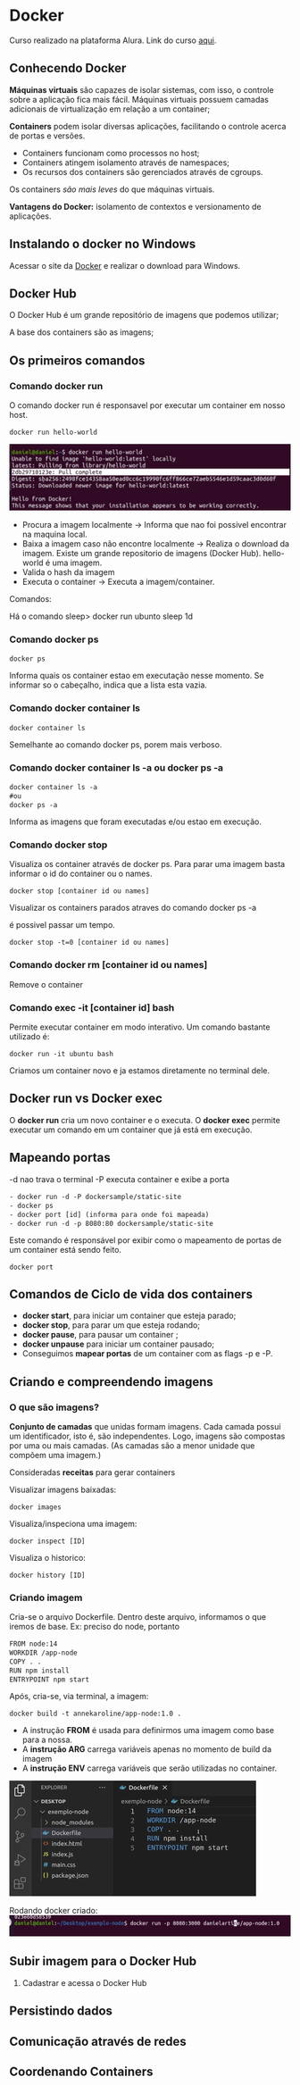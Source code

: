 # Docker
Curso realizado na plataforma Alura. Link do curso [aqui](https://cursos.alura.com.br/course/docker-criando-gerenciando-containers).

## Conhecendo Docker

**Máquinas virtuais** são capazes de isolar sistemas, com isso, o controle sobre a aplicação fica mais fácil. Máquinas virtuais possuem camadas adicionais de virtualização em relação a um container;

**Containers** podem isolar diversas aplicações, facilitando o controle acerca de portas e versões.
* Containers funcionam como processos no host;
* Containers atingem isolamento através de namespaces;
* Os recursos dos containers são gerenciados através de cgroups.

Os containers *são mais leves* do que máquinas virtuais.

**Vantagens do Docker:** isolamento de contextos e versionamento de aplicações.

## Instalando o docker no Windows

Acessar o site da [Docker](https://docs.docker.com/get-docker/) e realizar o download para Windows.

## Docker Hub
O Docker Hub é um grande repositório de imagens que podemos utilizar;

A base dos containers são as imagens;

## Os primeiros comandos
### Comando docker run
O comando docker run é responsavel por executar um container em nosso host.
```
docker run hello-world
```
![](/imagem/docker-run.png)

* Procura a imagem localmente -> Informa que nao foi possivel encontrar na maquina local.
* Baixa a imagem caso não encontre localmente -> Realiza o download da imagem. Existe um grande repositorio de imagens (Docker Hub). hello-world é uma imagem.
* Valida o hash da imagem 
* Executa o container -> Executa a imagem/container.

Comandos:

Há o comando sleep> docker run ubunto sleep 1d

### Comando docker ps

```
docker ps
```
Informa quais os container estao em executação nesse momento.
Se informar so o cabeçalho, indica que a lista esta vazia. 

### Comando docker container ls
```
docker container ls
```
Semelhante ao comando docker ps, porem mais verboso.

### Comando docker container ls -a ou docker ps -a
```
docker container ls -a
#ou
docker ps -a
```

Informa as imagens que foram executadas e/ou estao em execução.

### Comando docker stop
Visualiza os container através de docker ps. Para parar uma imagem basta informar o id do container ou o names.
```
docker stop [container id ou names]
```
Visualizar os containers parados atraves do comando docker ps -a

é possivel passar um tempo.
```
docker stop -t=0 [container id ou names]
```

### Comando docker rm [container id ou names]
Remove o container

### Comando exec -it [container id] bash
Permite executar container em modo interativo.
Um comando bastante utilizado é:

```
docker run -it ubuntu bash
```
Criamos um container novo e ja estamos diretamente no terminal dele. 

## Docker run vs Docker exec
O **docker run** cria um novo container e o executa. O **docker exec** permite executar um comando em um container que já está em execução.

## Mapeando portas
-d nao trava o terminal
-P executa container e exibe a porta
```
- docker run -d -P dockersample/static-site
- docker ps
- docker port [id] (informa para onde foi mapeada)
- docker run -d -p 8080:80 dockersample/static-site
```

Este comando é responsável por exibir como o mapeamento de portas de um container está sendo feito.
```
docker port
```
## Comandos de Ciclo de vida dos containers
* **docker start**, para iniciar um container que esteja parado; 
* **docker stop**, para parar um que esteja rodando; 
* **docker pause**, para pausar um container ;
* **docker unpause** para iniciar um container pausado; 
* Conseguimos **mapear portas** de um container com as flags -p e -P.

## Criando e compreendendo imagens
### O que são imagens?
**Conjunto de camadas** que unidas formam imagens. Cada camada possui um identificador, isto é, são independentes. Logo, imagens são compostas por uma ou mais camadas. (As camadas são a menor unidade que compõem uma imagem.)

Consideradas **receitas** para gerar containers

Visualizar imagens baixadas:
```
docker images
```
Visualiza/inspeciona uma imagem:
```
docker inspect [ID]
```
Visualiza o historico:
```
docker history [ID]
```

### Criando imagem
Cria-se o arquivo Dockerfile.
Dentro deste arquivo, informamos o que iremos de base.
Ex: preciso do node, portanto
```
FROM node:14
WORKDIR /app-node
COPY . .
RUN npm install
ENTRYPOINT npm start
```
Após, cria-se, via terminal, a imagem:
```
docker build -t annekaroline/app-node:1.0 .
```

* A instrução **FROM** é usada para definirmos uma imagem como base para a nossa.
* A **instrução ARG** carrega variáveis apenas no momento de build da imagem
* A **instrução ENV** carrega variáveis que serão utilizadas no container.

![](/imagem/imagem-criando-docker.png)

Rodando docker criado:
![](/imagem/rodar-docker-criado.png)

## Subir imagem para o Docker Hub
1. Cadastrar e acessa o Docker Hub
## Persistindo dados
## Comunicação através de redes
## Coordenando Containers 